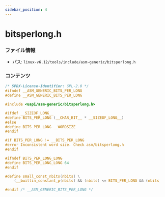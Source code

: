 ```yaml
---
sidebar_position: 4
---
```

# bitsperlong.h

### ファイル情報

- パス: `linux-v6.12/tools/include/asm-generic/bitsperlong.h`

### コンテンツ

```h
/* SPDX-License-Identifier: GPL-2.0 */
#ifndef __ASM_GENERIC_BITS_PER_LONG
#define __ASM_GENERIC_BITS_PER_LONG

#include <uapi/asm-generic/bitsperlong.h>

#ifdef __SIZEOF_LONG__
#define BITS_PER_LONG (__CHAR_BIT__ * __SIZEOF_LONG__)
#else
#define BITS_PER_LONG __WORDSIZE
#endif

#if BITS_PER_LONG != __BITS_PER_LONG
#error Inconsistent word size. Check asm/bitsperlong.h
#endif

#ifndef BITS_PER_LONG_LONG
#define BITS_PER_LONG_LONG 64
#endif

#define small_const_nbits(nbits) \
	(__builtin_constant_p(nbits) && (nbits) <= BITS_PER_LONG && (nbits) > 0)

#endif /* __ASM_GENERIC_BITS_PER_LONG */

```
